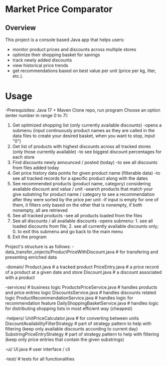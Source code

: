 # Market Price Comparator

## Overview

This project is a console based Java app that helps users:
- monitor product prices and discounts across multiple stores
- optimize their shopping basket for savings
- track newly added discounts
- view historical price trends
- get recommendations based on best value per unit (price per kg, liter, etc.).

# Usage
-Prerequisites: Java 17 + Maven
Clone repo, run program
Choose an option (enter number in range 0 to 7):
1. Get optimized shopping list (only currently available discounts) 
	-opens a submenu (input continuously product names as they are called in the data files to create your desired basket, when you want to stop, input "0")
2. Get list of products with highest discounts across all tracked stores (only those currently available)
	-to see biggest discount percentages for each store
3. Find discounts newly announced / posted (today)
	-to see all discounts from files added today
4. Get price history data points for given product name (filterable data)
	-to see all tracked records for a specific product along with the dates
5. See recommended products (product name, category) considering available discount and value / unit
	-search products that match your give substring for product name / category to see a recommendation after they were sorted by the price per unit
	-if input is empty for one of them, it filters only based on the other that is nonempty, if both nonempty, all are retrieved
6. See all tracked products
	-see all products loaded from the files
7. See all discounts / all available discounts
	-opens submenu: 1. see all loaded discounts from file;
			2. see all currently available discounts only;
			0. to exit this submenu and go back to the main menu
0. Exit the program



Project's structure is as follows:
-data_transfer_onjects/ProductPriceWithDiscount.java # for transfering and presenting enriched data

-domain/
	Product.java # a tracked product
	PriceEntry.java # a price record of a product at a given date and store
	Discount.java # a discount associated with a product

-services/ # business logic
	ProductsPriceService.java # handles products and price entries logic
	DiscountsService.java # handles discounts related logic
	ProductRecommendationService.java # handles logic for recommendation feature
	DailyShoppingBasketService.java # handles logic for distributing shopping lists in most efficient way (cheapest)

-helpers/
	UnitPriceCalculator.java # for converting between units
	DiscountAvailabilityFilterStrategy # part of strategy pattern to help with filtering (keep only available discounts according to current day)
	SubstringPriceEntryStrategy # part of strategy pattern to help with filtering (keep only price entries that contain the given substrings)

-ui/
	UI.java # user interface / cli

-test/ # tests for all functionalities